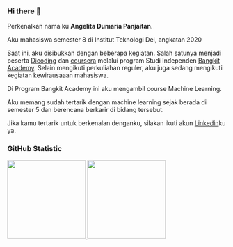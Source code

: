 ### Hi there 👋

Perkenalkan nama ku **Angelita Dumaria Panjaitan**.<br>

Aku mahasiswa semester 8 di Institut Teknologi Del, angkatan 2020

Saat ini, aku disibukkan dengan beberapa kegiatan. Salah satunya menjadi peserta [Dicoding](https://www.dicoding.com/) dan [coursera](https://www.coursera.org/) melalui program Studi Independen [Bangkit Academy](https://dashboard.bangkit.academy/). Selain mengikuti perkuliahan reguler, aku juga sedang mengikuti kegiatan kewirausaaan mahasiswa.<br>

Di Program Bangkit Academy ini aku mengambil course Machine Learning.<br>

Aku memang sudah tertarik dengan machine learning sejak berada di semester 5 dan berencana berkarir di bidang tersebut.<br>

Jika kamu tertarik untuk berkenalan denganku, silakan ikuti akun [Linkedin]([https://www.linkedin.com/in/angelitapanjaitan/])ku ya.

### GitHub Statistic
<p align="left">
  <a href="https://github.com/penuliscode">
    <img height="180em" src="https://github-readme-stats-eight-theta.vercel.app/api?username=penuliscode&show_icons=true&theme=algolia&include_all_commits=true&count_private=true"/>
    <img height="180em" src="https://github-readme-stats-eight-theta.vercel.app/api/top-langs/?username=angelitapanjaitan&layout=compact&theme=algolia"/>
  </a>
</p>

